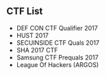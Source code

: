 ## CTF List

- DEF CON CTF Qualifier 2017
- HUST 2017
- SECUINSIDE CTF Quals 2017
- SHA 2017 CTF
- Samsung CTF Prequals 2017
- League Of Hackers (ARGOS)
